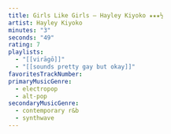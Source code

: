 ```yaml
---
title: Girls Like Girls — Hayley Kiyoko ★★★½
artist: Hayley Kiyoko
minutes: "3"
seconds: "49"
rating: 7
playlists:
  - "[[virāgō]]"
  - "[[sounds pretty gay but okay]]"
favoritesTrackNumber:
primaryMusicGenre:
  - electropop
  - alt-pop
secondaryMusicGenre:
  - contemporary r&b
  - synthwave
---
```

